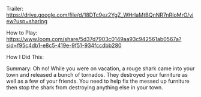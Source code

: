 Trailer: https://drive.google.com/file/d/18DTc9ez2YgZ_WHrIaMtBQnNR7nRloMrO/view?usp=sharing 

How to Play: https://www.loom.com/share/5d37d7903c0149aa93c942561ab0567a?sid=f95c4db1-e8c5-419e-9f51-934fccdbb280

How I Did This: 

Summary: Oh no! While you were on vacation, a rouge shark came into your town and released a bunch of tornados. 
They destroyed your furniture as well as a few of your friends. You need to help fix the messed up furniture then 
stop the shark from destroying anything else in your town. 
